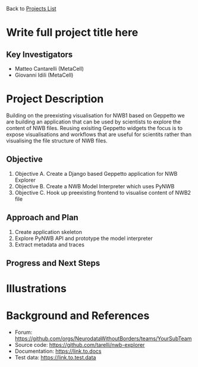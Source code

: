 Back to [Projects List](../../README.md#ProjectsList)

# Write full project title here

## Key Investigators

- Matteo Cantarelli (MetaCell)
- Giovanni Idili (MetaCell)

# Project Description

Building on the preexisting visualisation for NWB1 based on Geppetto we are building an application that can be used by scientists to explore the content of NWB files. Reusing exisiting Geppetto widgets the focus is to expose visualisations and workflows that are useful for scientits rather than visualising the file structure of NWB files.

## Objective

1. Objective A. Create a Django based Geppetto application for NWB Explorer
1. Objective B. Create a NWB Model Interpreter which uses PyNWB
1. Objective C. Hook up preexisting frontend to visualise content of NWB2 file

## Approach and Plan

1. Create application skeleton
1. Explore PyNWB API and prototype the model interpreter
1. Extract metadata and traces

## Progress and Next Steps

<!--Describe progress and next steps in a few bullet points as you are making progress.-->

# Illustrations

<!--Add pictures and links to videos that demonstrate what has been accomplished.-->

<!--![Description of picture](Example2.jpg)-->

<!--![Some more images](Example2.jpg)-->

# Background and References

<!--Use this space for information that may help people better understand your project, like links to papers, source code, or data.-->

- Forum: https://github.com/orgs/NeurodataWithoutBorders/teams/YourSubTeam
- Source code: https://github.com/tarelli/nwb-explorer
- Documentation: https://link.to.docs
- Test data: https://link.to.test.data

